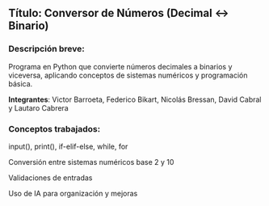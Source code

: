 ## Título: Conversor de Números (Decimal ↔ Binario)

### Descripción breve:
Programa en Python que convierte números decimales a binarios y viceversa, aplicando conceptos de sistemas numéricos y programación básica.

**Integrantes**: Victor Barroeta, Federico Bikart, Nicolás Bressan, David Cabral y Lautaro Cabrera

### Conceptos trabajados:

input(), print(), if-elif-else, while, for

Conversión entre sistemas numéricos base 2 y 10

Validaciones de entradas

Uso de IA para organización y mejoras